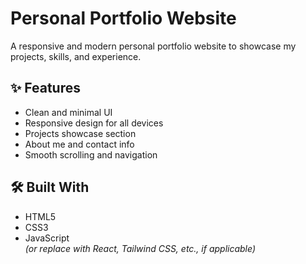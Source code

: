 # Personal Portfolio Website

A responsive and modern personal portfolio website to showcase my projects, skills, and experience.

## ✨ Features

- Clean and minimal UI
- Responsive design for all devices
- Projects showcase section
- About me and contact info
- Smooth scrolling and navigation

## 🛠️ Built With

- HTML5  
- CSS3  
- JavaScript  
*(or replace with React, Tailwind CSS, etc., if applicable)*



